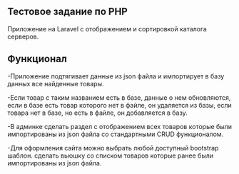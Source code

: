 ## Тестовое задание по PHP
Приложение на Laravel с отображением и сортировкой каталога серверов.

## Функционал
-Приложение подтягивает данные из json файла и импортирует в базу данных все найденные товары. 

-Если товар с таким названием есть в базе, данные о нем обновляются, если в базе есть товар которого нет в файле, он удаляется из базы, если товара нет в базе, но есть в файле, он добавляется в базу. 

-В админке сделать раздел с отображением всех товаров которые были импортированы из json файла со стандартными CRUD функционалом.

-Для оформления сайта можно выбрать любой доступный bootstrap шаблон.
сделать вьюшку со списком товаров которые ранее были импортированы из json файла.

